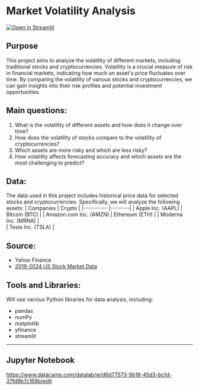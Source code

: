 # Market Volatility Analysis
[![Open in Streamlit](https://static.streamlit.io/badges/streamlit_badge_black_white.svg)](https://da-26-06-24-romaniv-stock-market.streamlit.app/)

## Purpose
This project aims to analyze the volatility of different markets, including traditional stocks and cryptocurrencies. Volatility is a crucial measure of risk in financial markets, indicating how much an asset's price fluctuates over time. By comparing the volatility of various stocks and cryptocurrencies, we can gain insights into their risk profiles and potential investment opportunities.

## Main questions:
1. What is the volatility of different assets and how does it change over time?
2. How does the volatility of stocks compare to the volatility of cryptocurrencies?
3. Which assets are more risky and which are less risky?
4. How volatility affects forecasting accuracy and which assets are the most challenging to predict?

## Data:
The data used in this project includes historical price data for selected stocks and cryptocurrencies. 
Specifically, we will analyze the following assets: 
| Companies | Crypto |
|---------- |--------|
| Apple Inc. (AAPL)   | Bitcoin (BTC)   |
| Amazon.com Inc. (AMZN)   | Ethereum (ETH)   |
| Moderna Inc. (MRNA)   |  
| Tesla Inc. (TSLA)   | 

## Source: 
 - Yahoo Finance
 - [2019-2024 US Stock Market Data](https://www.kaggle.com/datasets/saketk511/2019-2024-us-stock-market-data)

## Tools and Libraries: 
Will use various Python libraries for data analysis, including: 
- pandas
- numPy
- matplotlib
- yfinance
- streamlit

---
## Jupyter Notebook
https://www.datacamp.com/datalab/w/d6d77573-9b18-45d3-bc1d-37fd9b7c169b/edit 
